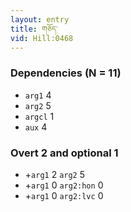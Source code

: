```yaml
---
layout: entry
title: གཅོད་
vid: Hill:0468
---
```

### Dependencies (N = 11)
* `arg1` 4
* `arg2` 5
* `argcl` 1
* `aux` 4


### Overt 2 and optional 1
* +`arg1` 2 `arg2` 5
* +`arg1` 0 `arg2:hon` 0
* +`arg1` 0 `arg2:lvc` 0
